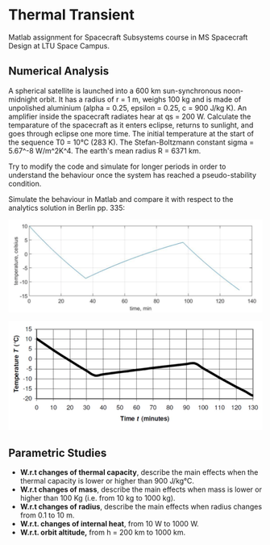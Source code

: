 # Thermal Transient
Matlab assignment for Spacecraft Subsystems course in MS Spacecraft Design at LTU Space Campus.

## Numerical Analysis
A spherical satellite is launched into a 600 km sun-synchronous noon-midnight orbit. It has a radius of r = 1 m, weighs 100 kg and is made of unpolished aluminium (alpha = 0.25, epsilon = 0.25, c = 900 J/kg K). An amplifier inside the spacecraft radiates hear at qs = 200 W. Calculate the temparature of the spacecraft as it enters eclipse, returns to sunlight, and goes through eclipse one more time. The initial temperature at the start of the sequence T0 = 10°C (283 K). The Stefan-Boltzmann constant sigma = 5.67^-8 W/m^2K^4. The earth's mean radius R = 6371 km.

Try to modify the code and simulate for longer periods in order to understand the behaviour once the system has reached a pseudo-stability condition.

Simulate the behaviour in Matlab and compare it with respect to the analytics solution in Berlin pp. 335:

![Expected Output 1](https://raw.githubusercontent.com/georgeslabreche/main-thermal-transient/master/img/expected-thermal-output-1.png)

![Expected Output 2](https://raw.githubusercontent.com/georgeslabreche/main-thermal-transient/master/img/expected-thermal-output-2.png)

## Parametric Studies
- **W.r.t changes of thermal capacity**, describe the main effects when the thermal capacity is lower or higher than 900 J/kg°C.
- **W.r.t changes of mass**, describe the main effects when mass is lower or higher than 100 Kg (i.e. from 10 kg to 1000 kg).
- **W.r.t changes of radius**, describe the main effects when radius changes from 0.1 to 10 m.
- **W.r.t. changes of internal heat**, from 10 W to 1000 W.
- **W.r.t. orbit altitude,** from h = 200 km to 1000 km.
